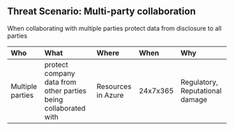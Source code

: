 ## Threat Scenario: Multi-party collaboration

When collaborating with multiple parties protect data from disclosure to all parties


|Who    |What    |Where    |When    |Why
|:---   |:---    |:---     |:---    |:---
|Multiple parties |protect company data from other parties being collaborated with   |Resources in Azure    |24x7x365    |Regulatory, Reputational damage






